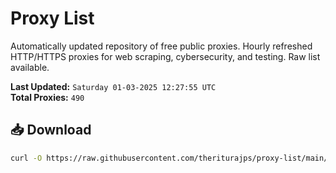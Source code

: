 # Proxy List

Automatically updated repository of free public proxies. Hourly refreshed HTTP/HTTPS proxies for web scraping, cybersecurity, and testing. Raw list available.

**Last Updated:** `Saturday 01-03-2025 12:27:55 UTC`  
**Total Proxies:** `490`

## 📥 Download
```bash
curl -O https://raw.githubusercontent.com/theriturajps/proxy-list/main/proxies.txt

